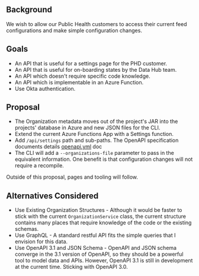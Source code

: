 ## Background

We wish to allow our Public Health customers to access their current feed configurations and make simple configuration changes.

## Goals

- An API that is useful for a settings page for the PHD customer.
- An API that is useful for on-boarding states by the Data Hub team.
- An API which doesn't require specific code knowledge.
- An API which is implementable in an Azure Function.
- Use Okta authentication.

## Proposal

- The Organization metadata moves out of the project's JAR into the projects' database in Azure and new JSON files for the CLI.
- Extend the current Azure Functions App with a Settings function.
- Add `/api/settings` path and sub-paths. The OpenAPI specification documents details [openapi.yml](openapi.yml) doc
- The CLI will add a `--organizations-file` parameter to pass in the equivalent information. One benefit is that configuration changes will not require a recompile.

Outside of this proposal, pages and tooling will follow.

## Alternatives Considered

- Use Existing Organization Structures - Although it would be faster to stick with the current `OrganizationService` class, the current structure contains many places that require knowledge of the code or the existing schemas.
- Use GraphQL - A standard restful API fits the simple queries that I envision for this data.
- Use OpenAPI 3.1 and JSON Schema - OpenAPI and JSON schema converge in the 3.1 version of OpenAPI, so they should be a powerful tool to model data and APIs. However, OpenAPI 3.1 is still in development at the current time. Sticking with OpenAPI 3.0. 

